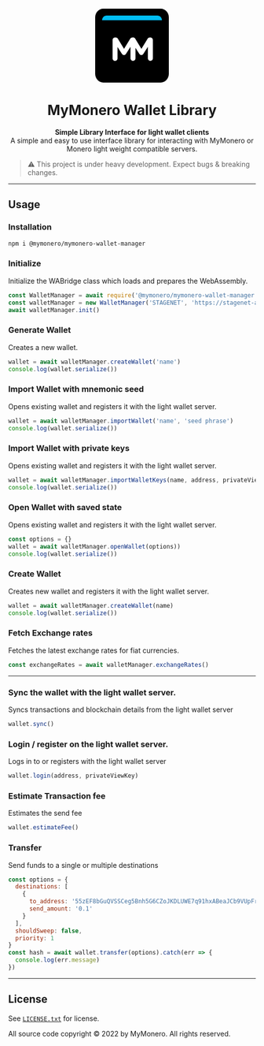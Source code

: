 <p align="center">
  <svg width="150" height="150" viewBox="0 0 150 150" fill="none" xmlns="http://www.w3.org/2000/svg">
<path fill-rule="evenodd" clip-rule="evenodd" d="M0 17.648C0 7.90128 7.43852 0 16.6257 0H133.374C142.556 0 150 7.90602 150 17.648V132.352C150 142.099 142.561 150 133.374 150H16.6257C7.4436 150 0 142.094 0 132.352V17.648Z" fill="black"/>
<path fill-rule="evenodd" clip-rule="evenodd" d="M35.4404 100.954C35.4404 103.754 37.6404 105.954 40.4404 105.954C43.2404 105.954 45.5071 103.754 45.5071 100.954V77.7544L54.3738 91.4211C55.4404 93.0211 56.7738 94.0211 58.6404 94.0211C60.5071 94.0211 61.8404 93.0211 62.9071 91.4211L71.9071 77.5544V100.821C71.9071 103.621 74.1738 105.954 76.9738 105.954C79.8404 105.954 82.1071 103.688 82.1071 100.821V63.7544C82.1071 60.8878 79.8404 58.6211 76.9738 58.6211H75.8404C73.7738 58.6211 72.3071 59.4878 71.2404 61.2211L58.7738 81.4878L46.3738 61.2878C45.4404 59.7544 43.9071 58.6211 41.7071 58.6211H40.5738C37.7071 58.6211 35.4404 60.8878 35.4404 63.7544V100.954Z" fill="white"/>
<path fill-rule="evenodd" clip-rule="evenodd" d="M80.9104 100.954V77.7544L89.777 91.4211C90.8437 93.0211 92.177 94.0211 94.0437 94.0211C95.9103 94.0211 97.2437 93.0211 98.3103 91.4211L107.31 77.5544V100.821C107.31 103.621 109.577 105.954 112.377 105.954C115.244 105.954 117.51 103.688 117.51 100.821V63.7544C117.51 60.8878 115.244 58.6211 112.377 58.6211H111.244C109.177 58.6211 107.71 59.4878 106.644 61.2211L94.177 81.4878L81.777 61.2878C80.8437 59.7544 79.3104 58.6211 77.1104 58.6211C77.1104 58.6211 80.9104 103.754 80.9104 100.954Z" fill="white"/>
<path d="M14.0625 23.4375C14.0625 18.2598 18.2598 14.0625 23.4375 14.0625H126.563C131.74 14.0625 135.938 18.2598 135.938 23.4375V23.4375H14.0625V23.4375Z" fill="#00BDF4"/>
</svg>

</p>

<h1 align="center">MyMonero Wallet Library</h1>

<div align="center">
  <strong>Simple Library Interface for light wallet clients</strong><br>
  A simple and easy to use interface library for interacting with MyMonero or Monero light weight compatible servers.<br>
</div>

> :warning: This project is under heavy development. Expect bugs & breaking changes.

-----

## Usage

### Installation

```bash
npm i @mymonero/mymonero-wallet-manager
```

### Initialize

Initialize the WABridge class which loads and prepares the WebAssembly.

```js
const WalletManager = await require('@mymonero/mymonero-wallet-manager')({})
const walletManager = new WalletManager('STAGENET', 'https://stagenet-api.mymonero.rtfm.net')
await walletManager.init()
```

### Generate Wallet

Creates a new wallet.

```js
wallet = await walletManager.createWallet('name')
console.log(wallet.serialize())
```

### Import Wallet with mnemonic seed

Opens existing wallet and registers it with the light wallet server.

```js
wallet = await walletManager.importWallet('name', 'seed phrase')
console.log(wallet.serialize())
```

### Import Wallet with private keys

Opens existing wallet and registers it with the light wallet server.

```js
wallet = await walletManager.importWalletKeys(name, address, privateViewKey, privateSpendKey)
console.log(wallet.serialize())
```

### Open Wallet with saved state

Opens existing wallet and registers it with the light wallet server.

```js
const options = {}
wallet = await walletManager.openWallet(options))
console.log(wallet.serialize())
```

### Create Wallet

Creates new wallet and registers it with the light wallet server.

```js
wallet = await walletManager.createWallet(name)
console.log(wallet.serialize())
```

### Fetch Exchange rates

Fetches the latest exchange rates for fiat currencies.

```js
const exchangeRates = await walletManager.exchangeRates()
```
-----

### Sync the wallet with the light wallet server.

Syncs transactions and blockchain details from the light wallet server

```js
wallet.sync()
```

### Login / register on the light wallet server.

Logs in to or registers with the light wallet server

```js
wallet.login(address, privateViewKey)
```

### Estimate Transaction fee

Estimates the send fee

```js
wallet.estimateFee()
```

### Transfer

Send funds to a single or multiple destinations

```js
const options = {
  destinations: [
    { 
      to_address: '55zEF8bGuQVSSCeg5Bnh5G6CZoJKDLUWE7q91hxABeaJCb9VUpFrKro6np9tuHEG1uMM1st9b2xJDa7pgTBRRkvu7p3Y9U5', 
      send_amount: '0.1' 
    }
  ],
  shouldSweep: false,
  priority: 1
}
const hash = await wallet.transfer(options).catch(err => {
  console.log(err.message)
})
```
-----

## License

See [`LICENSE.txt`](LICENSE.txt) for license.

All source code copyright © 2022 by MyMonero. All rights reserved.